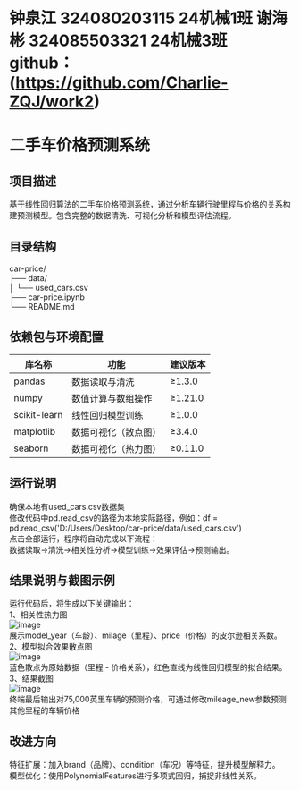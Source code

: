 # 钟泉江 324080203115 24机械1班 谢海彬 324085503321 24机械3班 github：(https://github.com/Charlie-ZQJ/work2)
# 二手车价格预测系统
## 项目描述
基于线性回归算法的二手车价格预测系统，通过分析车辆行驶里程与价格的关系构建预测模型。包含完整的数据清洗、可视化分析和模型评估流程。
## 目录结构

car-price/  
├── data/  
│     └── used_cars.csv   
├── car-price.ipynb   
└── README.md  

## 依赖包与环境配置
| 库名称	| 功能 | 建议版本 |
|------|------|------|
| pandas |	数据读取与清洗 |	≥1.3.0 |
| numpy	| 数值计算与数组操作 |	≥1.21.0 |
| scikit-learn |	线性回归模型训练 |	≥1.0.0 |
| matplotlib |	数据可视化（散点图） |	≥3.4.0 |
| seaborn |	数据可视化（热力图） |	≥0.11.0 |
## 运行说明
确保本地有used_cars.csv数据集  
修改代码中pd.read_csv的路径为本地实际路径，例如：df = pd.read_csv('D:/Users/Desktop/car-price/data/used_cars.csv')  
点击全部运行，程序将自动完成以下流程：  
数据读取→清洗→相关性分析→模型训练→效果评估→预测输出。  
## 结果说明与截图示例
运行代码后，将生成以下关键输出：  
1、相关性热力图  
![image](https://github.com/user-attachments/assets/81f75f71-886a-4669-9fe2-e97d54e0fbb3)  
展示model_year（车龄）、milage（里程）、price（价格）的皮尔逊相关系数。
2、模型拟合效果散点图  
![image](https://github.com/user-attachments/assets/884b661d-3004-493d-8479-b2dbade515fc)  
蓝色散点为原始数据（里程 - 价格关系），红色直线为线性回归模型的拟合结果。  
3、结果截图  
![image](https://github.com/user-attachments/assets/b69678bb-5aa3-4d60-96c6-1e7dfa69acfa)  
终端最后输出对75,000英里车辆的预测价格，可通过修改mileage_new参数预测其他里程的车辆价格
## 改进方向
特征扩展：加入brand（品牌）、condition（车况）等特征，提升模型解释力。  
模型优化：使用PolynomialFeatures进行多项式回归，捕捉非线性关系。  

